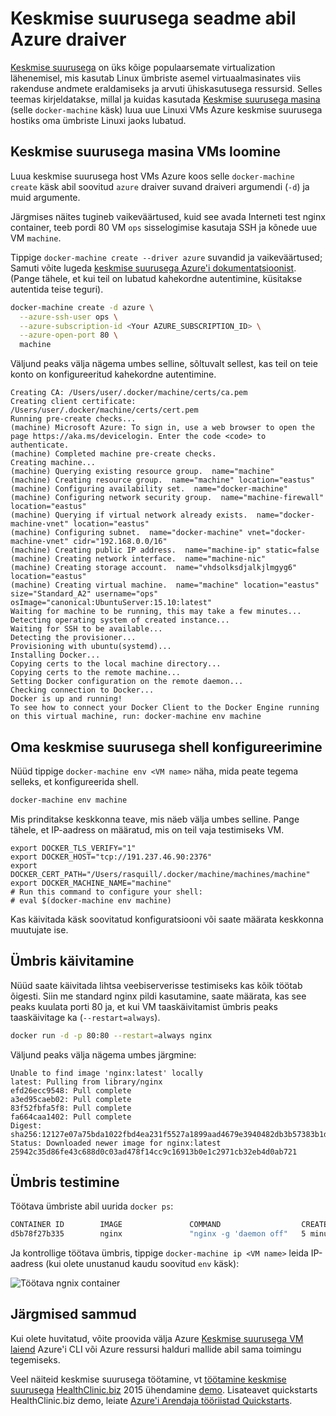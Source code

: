<properties
    pageTitle="Keskmise suurusega hosts loomine Azure keskmise suurusega masina | Microsoft Azure'i"
    description="Kirjeldatakse keskmise suurusega masina loomiseks keskmise suurusega hosts Azure kasutamine."
    services="virtual-machines-linux"
    documentationCenter=""
    authors="squillace"
    manager="timlt"
    editor="tysonn"/>

<tags
    ms.service="virtual-machines-linux"
    ms.devlang="multiple"
    ms.topic="article"
    ms.tgt_pltfrm="vm-linux"
    ms.workload="infrastructure-services"
    ms.date="07/22/2016"
    ms.author="rasquill"/>

# <a name="use-docker-machine-with-the-azure-driver"></a>Keskmise suurusega seadme abil Azure draiver

[Keskmise suurusega](https://www.docker.com/) on üks kõige populaarsemate virtualization lähenemisel, mis kasutab Linux ümbriste asemel virtuaalmasinates viis rakenduse andmete eraldamiseks ja arvuti ühiskasutusega ressursid. Selles teemas kirjeldatakse, millal ja kuidas kasutada [Keskmise suurusega masina](https://docs.docker.com/machine/) (selle `docker-machine` käsk) luua uue Linuxi VMs Azure keskmise suurusega hostiks oma ümbriste Linuxi jaoks lubatud.


## <a name="create-vms-with-docker-machine"></a>Keskmise suurusega masina VMs loomine

Luua keskmise suurusega host VMs Azure koos selle `docker-machine create` käsk abil soovitud `azure` draiver suvand draiveri argumendi (`-d`) ja muid argumente. 

Järgmises näites tugineb vaikeväärtused, kuid see avada Interneti test nginx container, teeb pordi 80 VM `ops` sisselogimise kasutaja SSH ja kõnede uue VM `machine`. 

Tippige `docker-machine create --driver azure` suvandid ja vaikeväärtused; Samuti võite lugeda [keskmise suurusega Azure'i dokumentatsioonist](https://docs.docker.com/machine/drivers/azure/). (Pange tähele, et kui teil on lubatud kahekordne autentimine, küsitakse autentida teise teguri).

```bash
docker-machine create -d azure \
  --azure-ssh-user ops \
  --azure-subscription-id <Your AZURE_SUBSCRIPTION_ID> \
  --azure-open-port 80 \
  machine
```

Väljund peaks välja nägema umbes selline, sõltuvalt sellest, kas teil on teie konto on konfigureeritud kahekordne autentimine.

```
Creating CA: /Users/user/.docker/machine/certs/ca.pem
Creating client certificate: /Users/user/.docker/machine/certs/cert.pem
Running pre-create checks...
(machine) Microsoft Azure: To sign in, use a web browser to open the page https://aka.ms/devicelogin. Enter the code <code> to authenticate.
(machine) Completed machine pre-create checks.
Creating machine...
(machine) Querying existing resource group.  name="machine"
(machine) Creating resource group.  name="machine" location="eastus"
(machine) Configuring availability set.  name="docker-machine"
(machine) Configuring network security group.  name="machine-firewall" location="eastus"
(machine) Querying if virtual network already exists.  name="docker-machine-vnet" location="eastus"
(machine) Configuring subnet.  name="docker-machine" vnet="docker-machine-vnet" cidr="192.168.0.0/16"
(machine) Creating public IP address.  name="machine-ip" static=false
(machine) Creating network interface.  name="machine-nic"
(machine) Creating storage account.  name="vhdsolksdjalkjlmgyg6" location="eastus"
(machine) Creating virtual machine.  name="machine" location="eastus" size="Standard_A2" username="ops" osImage="canonical:UbuntuServer:15.10:latest"
Waiting for machine to be running, this may take a few minutes...
Detecting operating system of created instance...
Waiting for SSH to be available...
Detecting the provisioner...
Provisioning with ubuntu(systemd)...
Installing Docker...
Copying certs to the local machine directory...
Copying certs to the remote machine...
Setting Docker configuration on the remote daemon...
Checking connection to Docker...
Docker is up and running!
To see how to connect your Docker Client to the Docker Engine running on this virtual machine, run: docker-machine env machine
```

## <a name="configure-your-docker-shell"></a>Oma keskmise suurusega shell konfigureerimine

Nüüd tippige `docker-machine env <VM name>` näha, mida peate tegema selleks, et konfigureerida shell. 

```bash
docker-machine env machine
```

Mis prinditakse keskkonna teave, mis näeb välja umbes selline. Pange tähele, et IP-aadress on määratud, mis on teil vaja testimiseks VM.

```
export DOCKER_TLS_VERIFY="1"
export DOCKER_HOST="tcp://191.237.46.90:2376"
export DOCKER_CERT_PATH="/Users/rasquill/.docker/machine/machines/machine"
export DOCKER_MACHINE_NAME="machine"
# Run this command to configure your shell:
# eval $(docker-machine env machine)
```

Kas käivitada käsk soovitatud konfiguratsiooni või saate määrata keskkonna muutujate ise. 

## <a name="run-a-container"></a>Ümbris käivitamine

Nüüd saate käivitada lihtsa veebiserverisse testimiseks kas kõik töötab õigesti. Siin me standard nginx pildi kasutamine, saate määrata, kas see peaks kuulata porti 80 ja, et kui VM taaskäivitamist ümbris peaks taaskäivitage ka (`--restart=always`). 

```bash
docker run -d -p 80:80 --restart=always nginx
```

Väljund peaks välja nägema umbes järgmine:

```
Unable to find image 'nginx:latest' locally
latest: Pulling from library/nginx
efd26ecc9548: Pull complete
a3ed95caeb02: Pull complete
83f52fbfa5f8: Pull complete
fa664caa1402: Pull complete
Digest: sha256:12127e07a75bda1022fbd4ea231f5527a1899aad4679e3940482db3b57383b1d
Status: Downloaded newer image for nginx:latest
25942c35d86fe43c688d0c03ad478f14cc9c16913b0e1c2971cb32eb4d0ab721
```

## <a name="test-the-container"></a>Ümbris testimine

Töötava ümbriste abil uurida `docker ps`:

```bash
CONTAINER ID        IMAGE               COMMAND                  CREATED             STATUS              PORTS                         NAMES
d5b78f27b335        nginx               "nginx -g 'daemon off"   5 minutes ago       Up 5 minutes        0.0.0.0:80->80/tcp, 443/tcp   goofy_mahavira
```

Ja kontrollige töötava ümbris, tippige `docker-machine ip <VM name>` leida IP-aadress (kui olete unustanud kaudu soovitud `env` käsk):

![Töötava ngnix container](./media/virtual-machines-linux-docker-machine/nginxsuccess.png)

## <a name="next-steps"></a>Järgmised sammud

Kui olete huvitatud, võite proovida välja Azure [Keskmise suurusega VM laiend](virtual-machines-linux-dockerextension.md) Azure'i CLI või Azure ressursi halduri mallide abil sama toimingu tegemiseks. 

Veel näiteid keskmise suurusega töötamine, vt [töötamine keskmise suurusega](https://github.com/Microsoft/HealthClinic.biz/wiki/Working-with-Docker) [HealthClinic.biz](https://github.com/Microsoft/HealthClinic.biz) 2015 ühendamine [demo](https://blogs.msdn.microsoft.com/visualstudio/2015/12/08/connectdemos-2015-healthclinic-biz/). Lisateavet quickstarts HealthClinic.biz demo, leiate [Azure'i Arendaja tööriistad Quickstarts](https://github.com/Microsoft/HealthClinic.biz/wiki/Azure-Developer-Tools-Quickstarts).

